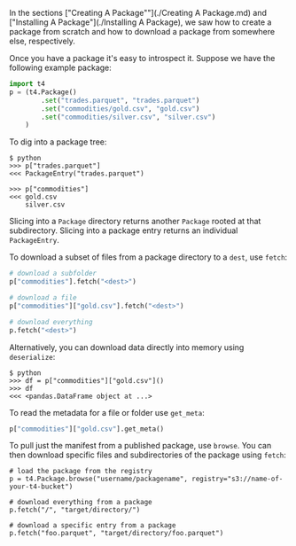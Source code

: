 In the sections ["Creating A Package""](./Creating A Package.md) and ["Installing A Package"](./Installing A Package), we saw how to create a package from scratch and how to download a package from somewhere else, respectively.

Once you have a package it's easy to introspect it. Suppose we have the following example package:

```python
import t4
p = (t4.Package()
        .set("trades.parquet", "trades.parquet")
        .set("commodities/gold.csv", "gold.csv")
        .set("commodities/silver.csv", "silver.csv")
    )
```

To dig into a package tree:

```
$ python
>>> p["trades.parquet"]
<<< PackageEntry("trades.parquet")

>>> p["commodities"]
<<< gold.csv
    silver.csv
```

Slicing into a `Package` directory returns another `Package` rooted at that subdirectory. Slicing into a package entry returns an individual `PackageEntry`.

To download a subset of files from a package directory to a `dest`, use `fetch`:

```python
# download a subfolder
p["commodities"].fetch("<dest>")

# download a file
p["commodities"]["gold.csv"].fetch("<dest>")

# download everything
p.fetch("<dest>")
```

Alternatively, you can download data directly into memory using `deserialize`:

```
$ python
>>> df = p["commodities"]["gold.csv"]()
>>> df
<<< <pandas.DataFrame object at ...>
```

To read the metadata for a file or folder use `get_meta`:

```python
p["commodities"]["gold.csv"].get_meta()
```


To pull just the manifest from a published package, use  `browse`. You can then download specific files and subdirectories of the package using `fetch`:

	# load the package from the registry
	p = t4.Package.browse("username/packagename", registry="s3://name-of-your-t4-bucket")

	# download everything from a package
	p.fetch("/", "target/directory/")

	# download a specific entry from a package
	p.fetch("foo.parquet", "target/directory/foo.parquet")
